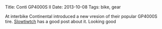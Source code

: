 Title: Conti GP4000S II
Date: 2013-10-08
Tags: bike, gear

At interbike Continental introduced a new vresion of their popular GP4000S tire. [Slowtiwtch](http://www.slowtwitch.com/Products/Things_that_Roll/Tires/Continental_GP_4000_S_II_3946.html) has a good post about it. Looking good 